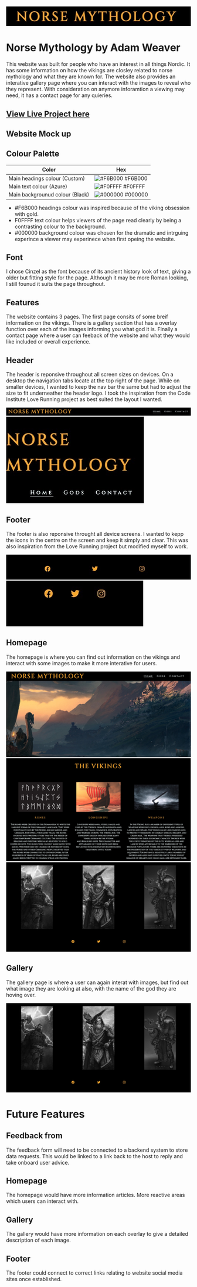 ![screenshot](documentation/website-logo.jpeg)
# Norse Mythology by Adam Weaver

This website was built for people who have an interest in all things Nordic.
It has some information on how the vikings are closley related to norse mythology and what they are known for. The website also provides an interative gallery page where you can interact with the images to reveal who they represent. With consideration on anymore inforamtion a viewing may need, it has a contact page for any quieries.

## [View Live Project here](https://github.com/AdamWeaver94/project-1/settings/pages#:~:text=https%3A//adamweaver94.github.io/project%2D1/)

## Website Mock up 


## Colour Palette

| Color             | Hex                                                                |
| ----------------- | ------------------------------------------------------------------ |
| Main headings colour (Custom) | ![#F6B000](https://via.placeholder.com/10/F6B000?text=+) #F6B000 |
| Main text colour (Azure) | ![#F0FFFF](https://via.placeholder.com/10/F0FFFF?text=+) #F0FFFF |
| Main backgrounud colour (Black)| ![#000000](https://via.placeholder.com/10/000000?text=+) #000000 |

- #F6B000 headings colour was inspired because of the viking obsession with gold.
- F0FFFF text colour helps viewers of the page read clearly by being a contrasting colour to the background.
- #000000 background colour was chosen for the dramatic and intrguing experince a viewer may experinece when first opeing the website.

## Font

I chose Cinzel as the font because of its ancient history look of text, giving a older but fitting style for the page. Although it may be more Roman looking, I still founud it suits the page throughout.


## Features

The website contains 3 pages. The first page consits of some breif information on the vikings. There is a gallery section that has a overlay function over each of the images informing you what god it is. Finally a contact page where a user can feeback of the website and what they would like included or overall experience.

## Header

The header is reponsive throughout all screen sizes on devices. On a desktop the navigation tabs locate at the top right of the page. While on smaller devices, I wanted to keep the nav bar the same but had to adjust the size to fit underneather the header logo. I took the inspiration from the Code Institute Love Running project as best suited the layout I wanted.

![screenshot](documentation/header.jpeg)
![screenshot](documentation/header-mobile.jpeg)

## Footer

The footer is also reponsive throught all device screens. I wanted to kepp the icons in the centre on the screen and keep it simply and clear. This was also inspiration from the Love Running project but modified myself to work.

![screenshot](documentation/footer-desktop.jpeg)
![screenshot](documentation/footer-mobile.jpeg)
## Homepage

The homepage is where you can find out information on the vikings and interact with some images to make it more interative for users.

![screenshot](documentation/homepage-header.jpeg)
![screenshot](documentation/homepage-info.jpeg)
![screenshot](documentation/homepage-cards.jpeg)

## Gallery

The gallery page is where a user can again interat with images, but find out what image they are looking at also, with the name of the god they are hoving over.

![screenshot](documentation/homepage-cards.jpeg)

# Future Features

## Feedback from

The feedback form will need to be connected to a backend system to store data requests. This would be linked to a link back to the host to reply and take onboard user advice.

## Homepage

The homepage would have more information articles. More reactive areas which users can interact with.

## Gallery

The gallery would have more information on each overlay to give a detailed description of each image.

## Footer

The footer could connect to correct links relating to website social media sites once established.